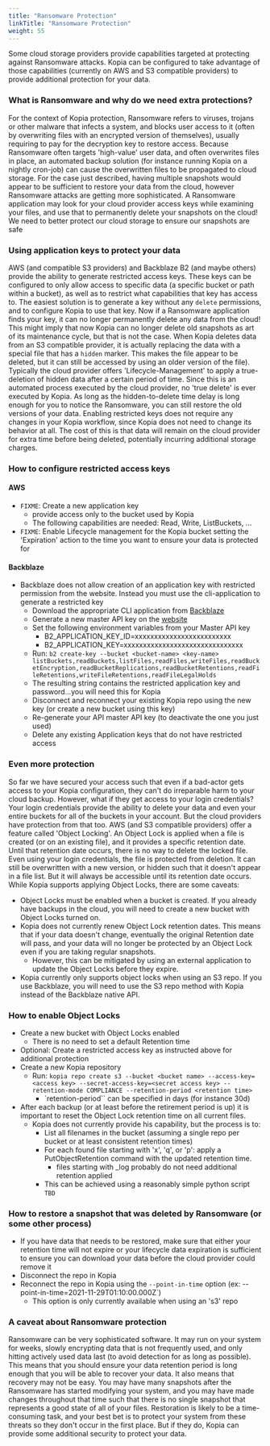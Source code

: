 ```yaml
---
title: "Ransomware Protection"
linkTitle: "Ransomware Protection"
weight: 55
---
```


Some cloud storage providers provide capabilities targeted at protecting against Ransomware attacks. Kopia can be configured to take advantage of those capabilities (currently on AWS and S3 compatible providers) to provide additional protection for your data.

### What is Ransomware and why do we need extra protections?

For the context of Kopia protection, Ransomware refers to viruses, trojans or other malware that infects a system, and blocks user access to it (often by overwriting files with an encrypted version of themselves), usually requiring to pay for the decryption key to restore access. Because Ransomware often targets 'high-value' user data, and often overwrites files in place, an automated backup solution (for instance running Kopia on a nightly cron-job) can cause the overwritten files to be propagated to cloud storage. For the case just described, having multiple snapshots would appear to be sufficient to restore your data from the cloud, however Ransomware attacks are getting more sophisticated.  A Ransomware application may look for your cloud provider access keys while examining your files, and use that to permanently delete your snapshots on the cloud!  We need to better protect our cloud storage to ensure our snapshots are safe

### Using application keys to protect your data

AWS (and compatible S3 providers) and Backblaze B2 (and maybe others) provide the ability to generate restricted access keys.  These keys can be configured to only allow access to specific data (a specific bucket or path within a bucket), as well as to restrict what capabilities that key has access to.  The easiest solution is to generate a key without any `delete` permissions, and to configure Kopia to use that key.  Now if a Ransomware application finds your key, it can no longer permanently delete any data from the cloud! This might imply that now Kopia can no longer delete old snapshots as art of its maintenance cycle, but that is not the case. When Kopia deletes data from an S3 compatible provider, it is actually replacing the data with a special file that has a `hidden` marker.  This makes the file appear to be deleted, but it can still be accessed by using an older version of the file).  Typically the cloud provider offers 'Lifecycle-Management' to apply a true-deletion of hidden data after a certain period of time.  Since this is an automated process executed by the cloud provider, no 'true delete' is ever executed by Kopia.  As long as the hidden-to-delete time delay is long enough for you to notice the Ransomware, you can still restore the old versions of your data.  Enabling restricted keys does not require any changes in your Kopia workflow, since Kopia does not need to change its behavior at all.  The cost of this is that data will remain on the cloud provider for extra time before being deleted, potentially incurring additional storage charges.

### How to configure restricted access keys

#### AWS

 * `FIXME`: Create a new application key
   * provide access only to the bucket used by Kopia
   * The following capabilities are needed: Read, Write, ListBuckets, ...
 * `FIXME`: Enable Lifecycle management for the Kopia bucket setting the 'Expiration' action to the time you want to ensure your data is protected for

#### Backblaze
  * Backblaze does not allow creation of an application key with restricted permission from the website.  Instead you must use the cli-application to generate a restricted key
    * Download the appropriate CLI application from [Backblaze](https://www.backblaze.com/b2/docs/quick_command_line.html)
    * Generate a new master API key on the [website](https://secure.backblaze.com/app_keys.htm)
    * Set the following environment variables from your Master API key
      * B2_APPLICATION_KEY_ID=xxxxxxxxxxxxxxxxxxxxxxxxx
      * B2_APPLICATION_KEY=xxxxxxxxxxxxxxxxxxxxxxxxxxxxxxx
    * Run: `b2 create-key --bucket <bucket-name> <key-name> listBuckets,readBuckets,listFiles,readFiles,writeFiles,readBucketEncryption,readBucketReplications,readBucketRetentions,readFileRetentions,writeFileRetentions,readFileLegalHolds`
    * The resulting string contains the restricted application key and password...you will need this for Kopia
    * Disconnect and reconnect your existing Kopia repo using the new key (or create a new bucket using this key)
    * Re-generate your API master API key (to deactivate the one you just used)
    * Delete any existing Application keys that do not have restricted access

### Even more protection

So far we have secured your access such that even if a bad-actor gets access to your Kopia configuration, they can't do irreparable harm to your cloud backup.  However, what if they get access to your login credentials?  Your login credentials provide the ability to delete your data and even your entire buckets for all of the buckets in your account.  But the cloud providers have protection from that too.  AWS (and S3 compatible providers) offer a feature called 'Object Locking'.  An Object Lock is applied when a file is created (or on an existing file), and it provides a specific retention date.  Until that retention date occurs, there is no way to delete the locked file.  Even using your login credentials, the file is protected from deletion.  It can still be overwritten with a new version, or hidden such that it doesn't appear in a file list.  But it will always be accessible until its retention date occurs.  While Kopia supports applying Object Locks, there are some caveats:

  * Object Locks must be enabled when a bucket is created.  If you already have backups in the cloud, you will need to create a new bucket with Object Locks turned on.
  * Kopia does not currently renew Object Lock retention dates.  This means that if your data doesn't change, eventually the original Retention date will pass, and your data will no longer be protected by an Object Lock even if you are taking regular snapshots.
    * However, this can be mitigated by using an external application to update the Object Locks before they expire.
  * Kopia currently only supports object locks when using an S3 repo.  If you use Backblaze, you will need to use the S3 repo method with Kopia instead of the Backblaze native API.

### How to enable Object Locks

  * Create a new bucket with Object Locks enabled
    * There is no need to set a default Retention time
  * Optional: Create a restricted access key as instructed above for additional protection
  * Create a new Kopia repository
    * Run: `kopia repo create s3 --bucket <bucket name> --access-key=<access key> --secret-access-key=<secret access key> --retention-mode COMPLIANCE --retention-period <retention time>`
      * `retention-period`` can be specified in days (for instance 30d)
  * After each backup (or at least before the retirement period is up) it is important to reset the Object Lock retention time on all current files.
    * Kopia does not currently provide his capability, but the process is to:
      * List all filenames in the bucket (assuming a single repo per bucket or at least consistent retention times)
      * For each found file starting with 'x', 'q', or 'p': apply a PutObjectRetention command with the updated retention time.
        * files starting with _log probably do not need additional retention applied
      * This can be achieved using a reasonably simple python script `TBD`

### How to restore a snapshot that was deleted by Ransomware (or some other process)
  * If you have data that needs to be restored, make sure that either your retention time will not expire or your lifecycle data expiration is sufficient to ensure you can download your data before the cloud provider could remove it
  * Disconnect the repo in Kopia
  * Reconnect the repo in Kopia using the `--point-in-time` option (ex: --point-in-time=2021-11-29T01:10:00.000Z`)
    * This option is only currently available when using an 's3' repo

### A caveat about Ransomware protection

Ransomware can be very sophisticated software.  It may run on your system for weeks, slowly encrypting data that is not frequently used, and only hitting actively used data last (to avoid detection for as long as possible).  This means that you should ensure your data retention period is long enough that you will be able to recover your data.  It also means that recovery may not be easy.  You may have many snapshots after the Ransomware has started modifying your system, and you may have made changes throughout that time such that there is no single snapshot that represents a good state of all of your files.  Restoration is likely to be a time-consuming task, and your best bet is to protect your system from these threats so they don't occur in the first place.  But if they do, Kopia can provide some additional security to protect your data.
